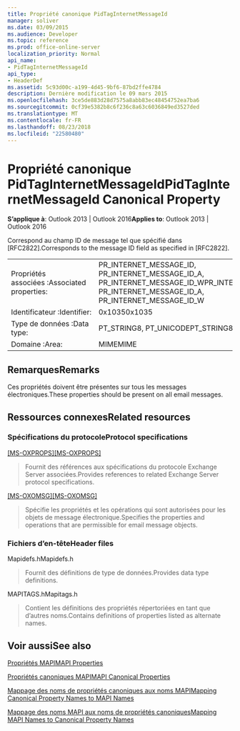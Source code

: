 ```yaml
---
title: Propriété canonique PidTagInternetMessageId
manager: soliver
ms.date: 03/09/2015
ms.audience: Developer
ms.topic: reference
ms.prod: office-online-server
localization_priority: Normal
api_name:
- PidTagInternetMessageId
api_type:
- HeaderDef
ms.assetid: 5c93d00c-a199-4d45-9bf6-87bd2ffe4784
description: Dernière modification le 09 mars 2015
ms.openlocfilehash: 3ce5de883d28d7575a8abb83ec48454752ea7ba6
ms.sourcegitcommit: 0cf39e5382b8c6f236c8a63c6036849ed3527ded
ms.translationtype: MT
ms.contentlocale: fr-FR
ms.lasthandoff: 08/23/2018
ms.locfileid: "22580480"
---
```

# <a name="pidtaginternetmessageid-canonical-property"></a><span data-ttu-id="f53f7-103">Propriété canonique PidTagInternetMessageId</span><span class="sxs-lookup"><span data-stu-id="f53f7-103">PidTagInternetMessageId Canonical Property</span></span>

  
  
<span data-ttu-id="f53f7-104">**S’applique à**: Outlook 2013 | Outlook 2016</span><span class="sxs-lookup"><span data-stu-id="f53f7-104">**Applies to**: Outlook 2013 | Outlook 2016</span></span> 
  
<span data-ttu-id="f53f7-105">Correspond au champ ID de message tel que spécifié dans [RFC2822].</span><span class="sxs-lookup"><span data-stu-id="f53f7-105">Corresponds to the message ID field as specified in [RFC2822].</span></span>
  
|||
|:-----|:-----|
|<span data-ttu-id="f53f7-106">Propriétés associées :</span><span class="sxs-lookup"><span data-stu-id="f53f7-106">Associated properties:</span></span>  <br/> |<span data-ttu-id="f53f7-107">PR_INTERNET_MESSAGE_ID, PR_INTERNET_MESSAGE_ID_A, PR_INTERNET_MESSAGE_ID_W</span><span class="sxs-lookup"><span data-stu-id="f53f7-107">PR_INTERNET_MESSAGE_ID, PR_INTERNET_MESSAGE_ID_A, PR_INTERNET_MESSAGE_ID_W</span></span>  <br/> |
|<span data-ttu-id="f53f7-108">Identificateur :</span><span class="sxs-lookup"><span data-stu-id="f53f7-108">Identifier:</span></span>  <br/> |<span data-ttu-id="f53f7-109">0x1035</span><span class="sxs-lookup"><span data-stu-id="f53f7-109">0x1035</span></span>  <br/> |
|<span data-ttu-id="f53f7-110">Type de données :</span><span class="sxs-lookup"><span data-stu-id="f53f7-110">Data type:</span></span>  <br/> |<span data-ttu-id="f53f7-111">PT_STRING8, PT_UNICODE</span><span class="sxs-lookup"><span data-stu-id="f53f7-111">PT_STRING8, PT_UNICODE</span></span>  <br/> |
|<span data-ttu-id="f53f7-112">Domaine :</span><span class="sxs-lookup"><span data-stu-id="f53f7-112">Area:</span></span>  <br/> |<span data-ttu-id="f53f7-113">MIME</span><span class="sxs-lookup"><span data-stu-id="f53f7-113">MIME</span></span>  <br/> |
   
## <a name="remarks"></a><span data-ttu-id="f53f7-114">Remarques</span><span class="sxs-lookup"><span data-stu-id="f53f7-114">Remarks</span></span>

<span data-ttu-id="f53f7-115">Ces propriétés doivent être présentes sur tous les messages électroniques.</span><span class="sxs-lookup"><span data-stu-id="f53f7-115">These properties should be present on all email messages.</span></span>
  
## <a name="related-resources"></a><span data-ttu-id="f53f7-116">Ressources connexes</span><span class="sxs-lookup"><span data-stu-id="f53f7-116">Related resources</span></span>

### <a name="protocol-specifications"></a><span data-ttu-id="f53f7-117">Spécifications du protocole</span><span class="sxs-lookup"><span data-stu-id="f53f7-117">Protocol specifications</span></span>

<span data-ttu-id="f53f7-118">[[MS-OXPROPS]](http://msdn.microsoft.com/library/f6ab1613-aefe-447d-a49c-18217230b148%28Office.15%29.aspx)</span><span class="sxs-lookup"><span data-stu-id="f53f7-118">[[MS-OXPROPS]](http://msdn.microsoft.com/library/f6ab1613-aefe-447d-a49c-18217230b148%28Office.15%29.aspx)</span></span>
  
> <span data-ttu-id="f53f7-119">Fournit des références aux spécifications du protocole Exchange Server associées.</span><span class="sxs-lookup"><span data-stu-id="f53f7-119">Provides references to related Exchange Server protocol specifications.</span></span>
    
<span data-ttu-id="f53f7-120">[[MS-OXOMSG]](http://msdn.microsoft.com/library/daa9120f-f325-4afb-a738-28f91049ab3c%28Office.15%29.aspx)</span><span class="sxs-lookup"><span data-stu-id="f53f7-120">[[MS-OXOMSG]](http://msdn.microsoft.com/library/daa9120f-f325-4afb-a738-28f91049ab3c%28Office.15%29.aspx)</span></span>
  
> <span data-ttu-id="f53f7-121">Spécifie les propriétés et les opérations qui sont autorisées pour les objets de message électronique.</span><span class="sxs-lookup"><span data-stu-id="f53f7-121">Specifies the properties and operations that are permissible for email message objects.</span></span>
    
### <a name="header-files"></a><span data-ttu-id="f53f7-122">Fichiers d’en-tête</span><span class="sxs-lookup"><span data-stu-id="f53f7-122">Header files</span></span>

<span data-ttu-id="f53f7-123">Mapidefs.h</span><span class="sxs-lookup"><span data-stu-id="f53f7-123">Mapidefs.h</span></span>
  
> <span data-ttu-id="f53f7-124">Fournit des définitions de type de données.</span><span class="sxs-lookup"><span data-stu-id="f53f7-124">Provides data type definitions.</span></span>
    
<span data-ttu-id="f53f7-125">MAPITAGS.h</span><span class="sxs-lookup"><span data-stu-id="f53f7-125">Mapitags.h</span></span>
  
> <span data-ttu-id="f53f7-126">Contient les définitions des propriétés répertoriées en tant que d’autres noms.</span><span class="sxs-lookup"><span data-stu-id="f53f7-126">Contains definitions of properties listed as alternate names.</span></span>
    
## <a name="see-also"></a><span data-ttu-id="f53f7-127">Voir aussi</span><span class="sxs-lookup"><span data-stu-id="f53f7-127">See also</span></span>



[<span data-ttu-id="f53f7-128">Propriétés MAPI</span><span class="sxs-lookup"><span data-stu-id="f53f7-128">MAPI Properties</span></span>](mapi-properties.md)
  
[<span data-ttu-id="f53f7-129">Propriétés canoniques MAPI</span><span class="sxs-lookup"><span data-stu-id="f53f7-129">MAPI Canonical Properties</span></span>](mapi-canonical-properties.md)
  
[<span data-ttu-id="f53f7-130">Mappage des noms de propriétés canoniques aux noms MAPI</span><span class="sxs-lookup"><span data-stu-id="f53f7-130">Mapping Canonical Property Names to MAPI Names</span></span>](mapping-canonical-property-names-to-mapi-names.md)
  
[<span data-ttu-id="f53f7-131">Mappage des noms MAPI aux noms de propriétés canoniques</span><span class="sxs-lookup"><span data-stu-id="f53f7-131">Mapping MAPI Names to Canonical Property Names</span></span>](mapping-mapi-names-to-canonical-property-names.md)


